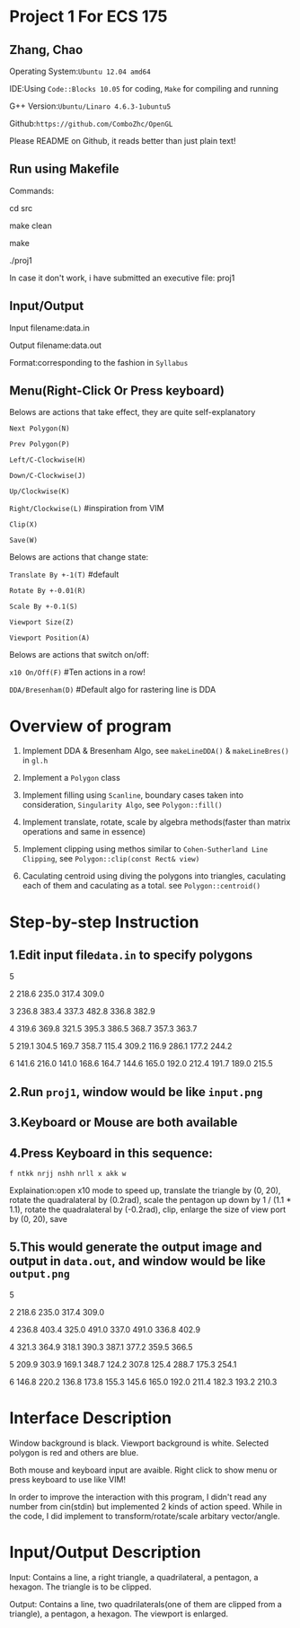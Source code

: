 Project 1 For ECS 175
=====================
Zhang, Chao
-----------
Operating System:`Ubuntu 12.04 amd64`

IDE:Using `Code::Blocks 10.05` for coding, `Make` for compiling and running

G++ Version:`Ubuntu/Linaro 4.6.3-1ubuntu5`

Github:`https://github.com/ComboZhc/OpenGL`

Please README on Github, it reads better than just plain text!

Run using Makefile
------------------
Commands:

cd src

make clean

make

./proj1


In case it don't work, i have submitted an executive file: proj1

Input/Output
------------
Input filename:data.in

Output filename:data.out

Format:corresponding to the fashion in `Syllabus`

Menu(Right-Click Or Press keyboard)
-----------------

Belows are actions that take effect, they are quite self-explanatory

`Next Polygon(N)`

`Prev Polygon(P)`

`Left/C-Clockwise(H)`

`Down/C-Clockwise(J)`

`Up/Clockwise(K)`

`Right/Clockwise(L)` #inspiration from VIM

`Clip(X)`

`Save(W)`


Belows are actions that change state:

`Translate By +-1(T)` #default

`Rotate By +-0.01(R)`

`Scale By +-0.1(S)`

`Viewport Size(Z)`

`Viewport Position(A)`

Belows are actions that switch on/off:

`x10 On/Off(F)` #Ten actions in a row!

`DDA/Bresenham(D)` #Default algo for rastering line is DDA

Overview of program
===================
1. Implement DDA & Bresenham Algo, see `makeLineDDA()` & `makeLineBres()` in `gl.h`

2. Implement a `Polygon` class

3. Implement filling using `Scanline`, boundary cases taken into consideration, `Singularity Algo`, see `Polygon::fill()`

4. Implement translate, rotate, scale by algebra methods(faster than matrix operations and same in essence)

5. Implement clipping using methos similar to `Cohen-Sutherland Line Clipping`, see `Polygon::clip(const Rect& view)`

6. Caculating centroid using diving the polygons into triangles, caculating each of them and caculating as a total. see `Polygon::centroid()`

Step-by-step Instruction
========================
1.Edit input file`data.in` to specify polygons
----------------------------------
5

2
218.6 235.0
317.4 309.0

3
236.8 383.4
337.3 482.8
336.8 382.9

4
319.6 369.8
321.5 395.3
386.5 368.7
357.3 363.7

5
219.1 304.5
169.7 358.7
115.4 309.2
116.9 286.1
177.2 244.2

6
141.6 216.0
141.0 168.6
164.7 144.6
165.0 192.0
212.4 191.7
189.0 215.5

2.Run `proj1`, window would be like `input.png`
-----------------------------------------------
3.Keyboard or Mouse are both available
--------------------------------------
4.Press Keyboard in this sequence:
----------------------------------
`f ntkk nrjj nshh nrll x akk w`

Explaination:open x10 mode to speed up,
translate the triangle by (0, 20),
rotate the quadralateral by (0.2rad),
scale the pentagon up down by 1 / (1.1 * 1.1),
rotate the quadralateral by (-0.2rad),
clip,
enlarge the size of view port by (0, 20),
save

5.This would generate the output image and output in `data.out`, and window would be like `output.png`
----------------------------------------------------------------------------------------------------
5

2
218.6 235.0
317.4 309.0

4
236.8 403.4
325.0 491.0
337.0 491.0
336.8 402.9

4
321.3 364.9
318.1 390.3
387.1 377.2
359.5 366.5

5
209.9 303.9
169.1 348.7
124.2 307.8
125.4 288.7
175.3 254.1

6
146.8 220.2
136.8 173.8
155.3 145.6
165.0 192.0
211.4 182.3
193.2 210.3


Interface Description
=====================
Window background is black.
Viewport background is white.
Selected polygon is red and others are blue.

Both mouse and keyboard input are avaible. Right click to show menu or press keyboard to use like VIM!

In order to improve the interaction with this program, I didn't read any number from cin(stdin) but implemented 2 kinds of action speed. While in the code, I did implement to transform/rotate/scale arbitary vector/angle.

Input/Output Description
========================
Input: Contains a line, a right triangle, a quadrilateral, a pentagon, a hexagon.
The triangle is to be clipped.

Output: Contains a line, two quadrilaterals(one of them are clipped from a triangle), a pentagon, a hexagon.
The viewport is enlarged.


